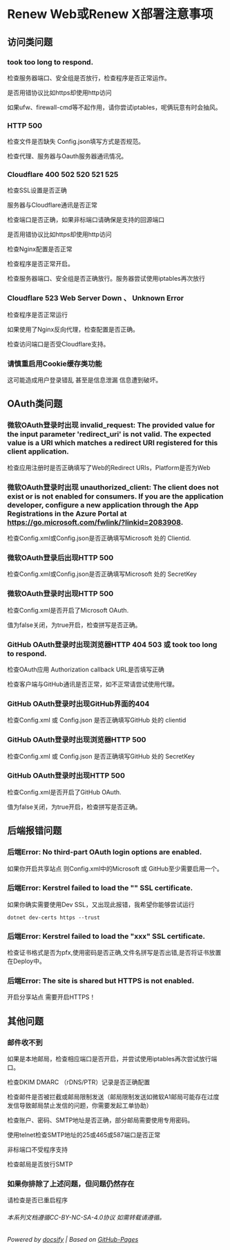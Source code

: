 # Renew Web或Renew X部署注意事项


## 访问类问题

### took too long to respond.

检查服务器端口、安全组是否放行，检查程序是否正常运作。

是否用错协议比如https却使用http访问

如果ufw、firewall-cmd等不起作用，请你尝试iptables，呢俩玩意有时会抽风。

### HTTP 500

检查文件是否缺失 Config.json填写方式是否规范。

检查代理、服务器与Oauth服务器通讯情况。

### Cloudflare 400 502 520 521 525

检查SSL设置是否正确

服务器与Cloudflare通讯是否正常

检查端口是否正确，如果非标端口请确保是支持的回源端口

是否用错协议比如https却使用http访问

检查Nginx配置是否正常

检查程序是否正常开启。

检查服务器端口、安全组是否正确放行。服务器尝试使用iptables再次放行

### Cloudflare 523 Web Server Down 、 Unknown Error

检查程序是否正常运行

如果使用了Nginx反向代理，检查配置是否正确。

检查访问端口是否受Cloudflare支持。

### 请慎重启用Cookie缓存类功能

这可能造成用户登录错乱 甚至是信息泄漏 信息遭到破坏。


## OAuth类问题

### 微软OAuth登录时出现 invalid_request: The provided value for the input parameter 'redirect_uri' is not valid. The expected value is a URI which matches a redirect URI registered for this client application.

检查应用注册时是否正确填写了Web的Redirect URIs，Platform是否为Web

### 微软OAuth登录时出现 unauthorized_client: The client does not exist or is not enabled for consumers. If you are the application developer, configure a new application through the App Registrations in the Azure Portal at https://go.microsoft.com/fwlink/?linkid=2083908.

检查Config.xml或Config.json是否正确填写Microsoft 处的 Clientid.

### 微软OAuth登录后出现HTTP 500

检查Config.xml或Config.json是否正确填写Microsoft 处的 SecretKey

### 微软OAuth登录时出现HTTP 500

检查Config.xml是否开启了Microsoft OAuth.

值为false关闭，为true开启，检查拼写是否正确。

### GitHub OAuth登录时出现浏览器HTTP 404 503 或 took too long to respond.

检查OAuth应用 Authorization callback URL是否填写正确

检查客户端与GitHub通讯是否正常，如不正常请尝试使用代理。

### GitHub OAuth登录时出现GitHub界面的404

检查Config.xml 或 Config.json 是否正确填写GitHub 处的 clientid

### GitHub OAuth登录时出现浏览器HTTP 500

检查Config.xml 或 Config.json 是否正确填写GitHub 处的 SecretKey

### GitHub OAuth登录时出现HTTP 500

检查Config.xml是否开启了GitHub OAuth.

值为false关闭，为true开启，检查拼写是否正确。


## 后端报错问题

### 后端Error: No third-part OAuth login options are enabled.

如果你开启共享站点 则Config.xml中的Microsoft 或 GitHub至少需要启用一个。

### 后端Error: Kerstrel failed to load the "" SSL certificate.

如果你确实需要使用Dev SSL，又出现此报错，我希望你能够尝试运行
~~~
dotnet dev-certs https --trust
~~~

### 后端Error: Kerstrel failed to load the "xxx" SSL certificate.

检查证书格式是否为pfx,使用密码是否正确,文件名拼写是否出错,是否将证书放置在Deploy中。

### 后端Error: The site is shared but HTTPS is not enabled.

开启分享站点 需要开启HTTPS！


## 其他问题

### 邮件收不到

如果是本地邮局，检查相应端口是否开启，并尝试使用iptables再次尝试放行端口。

检查DKIM DMARC （rDNS/PTR）记录是否正确配置

检查邮件是否被拦截或邮局限制发送（邮局限制发送如微软A1邮局可能存在过度发信导致邮局禁止发信的问题，你需要发起工单协助）

检查账户、密码、SMTP地址是否正确，部分邮局需要使用专用密码。

使用telnet检查SMTP地址的25或465或587端口是否正常

非标端口不受程序支持

检查邮局是否放行SMTP

### 如果你排除了上述问题，但问题仍然存在

请检查是否已重启程序



###### 本系列文档遵循CC-BY-NC-SA-4.0协议 如需转载请遵循。

###### Powered by [docsify](https://docsify.js.org/#/zh-cn/) | Based on [GitHub-Pages](https://github.com/leeskyler-top/Microsoft365-E5Developer-Renew-Web-Docs/)
